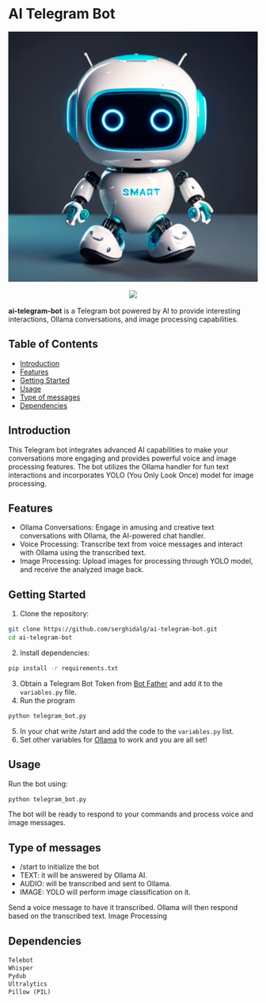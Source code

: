 # AI Telegram Bot

<p align="center">
 <img src="files/bot.png" width="512px">
</p>

<p align="center">
 <img src="files/video.gif" width="512px">
</p>

**ai-telegram-bot** is a Telegram bot powered by AI to provide interesting interactions, Ollama conversations, and image processing capabilities.

## Table of Contents

- [Introduction](#introduction)
- [Features](#features)
- [Getting Started](#getting-started)
- [Usage](#usage)
- [Type of messages](#type-of-messages)
- [Dependencies](#dependencies)

## Introduction

This Telegram bot integrates advanced AI capabilities to make your conversations more engaging and provides powerful voice and image processing features. The bot utilizes the Ollama handler for fun text interactions and incorporates YOLO (You Only Look Once) model for image processing.

## Features

- Ollama Conversations: Engage in amusing and creative text conversations with Ollama, the AI-powered chat handler.
- Voice Processing: Transcribe text from voice messages and interact with Ollama using the transcribed text.
- Image Processing: Upload images for processing through YOLO model, and receive the analyzed image back.

## Getting Started

1. Clone the repository:

```bash
git clone https://github.com/serghidalg/ai-telegram-bot.git
cd ai-telegram-bot
```
2. Install dependencies:
```bash
pip install -r requirements.txt
```
3. Obtain a Telegram Bot Token from [Bot Father](https://telegram.me/BotFather) and add it to the `variables.py` file.
4. Run the program
```bash
python telegram_bot.py
```
5. In your chat write /start and add the code to the `variables.py` list.
6. Set other variables for [Ollama](https://github.com/jmorganca/ollama) to work and you are all set!

## Usage
Run the bot using:
```bash
python telegram_bot.py
```
The bot will be ready to respond to your commands and process voice and image messages.

## Type of messages

- /start to initialize the bot
- TEXT: it will be answered by Ollama AI.
- AUDIO: will be transcribed and sent to Ollama.
- IMAGE: YOLO will perform image classification on it.


Send a voice message to have it transcribed. Ollama will then respond based on the transcribed text.
Image Processing

## Dependencies

    Telebot
    Whisper
    Pydub
    Ultralytics
    Pillow (PIL)
